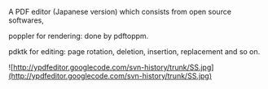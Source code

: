 A PDF editor (Japanese version) which consists from open source softwares,

poppler for rendering: done by pdftoppm.

pdktk for editing: page rotation, deletion, insertion, replacement and so on.

![http://ypdfeditor.googlecode.com/svn-history/trunk/SS.jpg](http://ypdfeditor.googlecode.com/svn-history/trunk/SS.jpg)